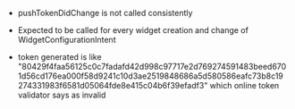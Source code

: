 - pushTokenDidChange is not called consistently
   
- Expected to be called for every widget creation and change of
WidgetConfigurationIntent

- token generated is like "80429f4faa56125c0c7fadafd42d998c97717e2d769274591483beed6701d56cd176ea000f58d9241c10d3ae2519848686a5d580586eafc73b8c19274331983f6581d05064fde8e415c04b6f39efadf3"
   which online token validator says as invalid

